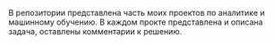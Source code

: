 В репозитории представлена часть моих проектов по аналитике и машинному обучению.
В каждом прокте представлена и описана задача, оставлены комментарии к решению.

